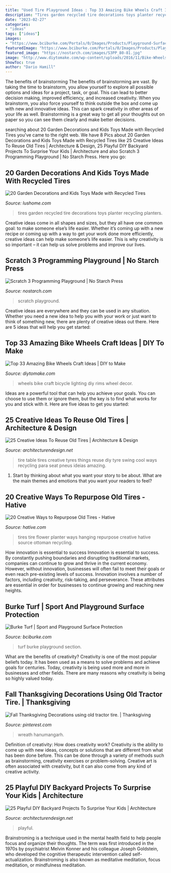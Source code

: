 ```yaml
---
title: "Used Tire Playground Ideas : Top 33 Amazing Bike Wheels Craft Ideas"
description: "Tires garden recycled tire decorations toys planter recycling planters"
date: "2023-02-27"
categories:
- "ideas"
tags: ["ideas"]
images:
- "https://www.bciburke.com/Portals/0/Images/Products/Playground-Surfacing/Burke-Turf/burke-turf3.jpg"
featuredImage: "https://www.bciburke.com/Portals/0/Images/Products/Playground-Surfacing/Burke-Turf/burke-turf3.jpg"
featured_image: "https://nostarch.com/images/S3PP_80-81.jpg"
image: "http://www.diytomake.com/wp-content/uploads/2016/11/Bike-Wheels-Wall-Lighting.jpg"
ShowToc: true
author: "Dario Hamill"
---
```



The benefits of brainstorming
The benefits of brainstorming are vast. By taking the time to brainstorm, you allow yourself to explore all possible options and ideas for a project, task, or goal. This can lead to better decision making, improved efficiency, and increased creativity.
When you brainstorm, you also force yourself to think outside the box and come up with new and innovative ideas. This can spark creativity in other areas of your life as well. Brainstorming is a great way to get all your thoughts out on paper so you can see them clearly and make better decisions.

	

		
searching about 20 Garden Decorations and Kids Toys Made with Recycled Tires you've came to the right web. We have 8 Pics about 20 Garden Decorations and Kids Toys Made with Recycled Tires like 25 Creative Ideas To Reuse Old Tires | Architecture &amp; Design, 25 Playful DIY Backyard Projects To Surprise Your Kids | Architecture and also Scratch 3 Programming Playground | No Starch Press. Here you go:
		
    
## 20 Garden Decorations And Kids Toys Made With Recycled Tires

<img loading=lazy src="https://www.lushome.com/wp-content/uploads/2016/06/recycling-tires-for-planters-4.jpg" onerror="this.onerror=null;this.src='https://tse2.mm.bing.net/th?id=OIP.91y3Re2CIG5BWsHJCg9LLwHaJ3&amp;pid=15.1';" alt="20 Garden Decorations and Kids Toys Made with Recycled Tires">

_Source: lushome.com_

>tires garden recycled tire decorations toys planter recycling planters. 

	

Creative ideas come in all shapes and sizes, but they all have one common goal: to make someone else’s life easier. Whether it’s coming up with a new recipe or coming up with a way to get your work done more efficiently, creative ideas can help make someone’s life easier. This is why creativity is so important – it can help us solve problems and improve our lives.

    
## Scratch 3 Programming Playground | No Starch Press

<img loading=lazy src="https://nostarch.com/images/S3PP_80-81.jpg" onerror="this.onerror=null;this.src='https://tse3.mm.bing.net/th?id=OIP.tWaVEJPbvBywlPj3jZss1wHaEq&amp;pid=15.1';" alt="Scratch 3 Programming Playground | No Starch Press">

_Source: nostarch.com_

>scratch playground. 

	

Creative ideas are everywhere and they can be used in any situation. Whether you need a new idea to help you with your work or just want to think of something new, there are plenty of creative ideas out there. Here are 5 ideas that will help you get started: 

    
## Top 33 Amazing Bike Wheels Craft Ideas | DIY To Make

<img loading=lazy src="http://www.diytomake.com/wp-content/uploads/2016/11/Bike-Wheels-Wall-Lighting.jpg" onerror="this.onerror=null;this.src='https://tse3.mm.bing.net/th?id=OIP.Yf_pxaYXngZQda8Gz5QB_wHaLI&amp;pid=15.1';" alt="Top 33 Amazing Bike Wheels Craft Ideas | DIY to Make">

_Source: diytomake.com_

>wheels bike craft bicycle lighting diy rims wheel decor. 

	

Ideas are a powerful tool that can help you achieve your goals. You can choose to use them or ignore them, but the key is to find what works for you and stick with it. Here are five ideas to get you started: 

    
## 25 Creative Ideas To Reuse Old Tires | Architecture &amp; Design

<img loading=lazy src="http://beautyharmonylife.com/wp-content/uploads/2014/04/fcac449940ed0a8daaff39ee5c183ad6.jpg" onerror="this.onerror=null;this.src='https://tse1.mm.bing.net/th?id=OIP.GiAGEIMhbgzzmc_l65y9jAHaJ6&amp;pid=15.1';" alt="25 Creative Ideas To Reuse Old Tires | Architecture &amp; Design">

_Source: architecturendesign.net_

>tire table tires creative tyres things reuse diy tyre swing cool ways recycling para seat pneus ideias amazing. 

	

1. Start by thinking about what you want your story to be about. What are the main themes and emotions that you want your readers to feel?

    
## 20 Creative Ways To Repurpose Old Tires - Hative

<img loading=lazy src="https://hative.com/wp-content/uploads/2014/11/tire-recycling/12-hanging-tire-flower-planter.jpg" onerror="this.onerror=null;this.src='https://tse3.mm.bing.net/th?id=OIP.1hr9JJnE74CNq33h_D-cAgHaKG&amp;pid=15.1';" alt="20 Creative Ways to Repurpose Old Tires - Hative">

_Source: hative.com_

>tires tire flower planter ways hanging repurpose creative hative source ottoman recycling. 

	

How innovation is essential to success
Innovation is essential to success. By constantly pushing boundaries and disrupting traditional markets, companies can continue to grow and thrive in the current economy. However, without innovation, businesses will often fail to meet their goals or even reach pre-existing levels of success. Innovation involves a number of factors, including creativity, risk-taking, and perseverance. These attributes are essential in order for businesses to continue growing and reaching new heights.

    
## Burke Turf | Sport And Playground Surface Protection

<img loading=lazy src="https://www.bciburke.com/Portals/0/Images/Products/Playground-Surfacing/Burke-Turf/burke-turf3.jpg" onerror="this.onerror=null;this.src='https://tse1.mm.bing.net/th?id=OIP.H9KMiSLbEDNHdojuFmK5NAHaE3&amp;pid=15.1';" alt="Burke Turf | Sport and Playground Surface Protection">

_Source: bciburke.com_

>turf burke playground section. 

	

What are the benefits of creativity?
Creativity is one of the most popular beliefs today. It has been used as a means to solve problems and achieve goals for centuries. Today, creativity is being used more and more in businesses and other fields. There are many reasons why creativity is being so highly valued today.

    
## Fall Thanksgiving Decorations Using Old Tractor Tire. | Thanksgiving

<img loading=lazy src="https://i.pinimg.com/736x/ff/99/5f/ff995fb33a60ebd5cb97ae0492c67071.jpg" onerror="this.onerror=null;this.src='https://tse2.mm.bing.net/th?id=OIP.HlQW2nXs19viZzp689ff4gHaJ3&amp;pid=15.1';" alt="Fall Thanksgiving Decorations using old tractor tire. | Thanksgiving">

_Source: pinterest.com_

>wreath hanumangarh. 

	

Definition of creativity: How does creativity work?
Creativity is the ability to come up with new ideas, concepts or solutions that are different from what has been done before. This can be done through a variety of methods such as brainstorming, creativity exercises or problem-solving. Creative art is often associated with creativity, but it can also come from any kind of creative activity.

    
## 25 Playful DIY Backyard Projects To Surprise Your Kids | Architecture

<img loading=lazy src="https://cdn.architecturendesign.net/wp-content/uploads/2015/03/AD-DIY-Backyard-Projects-Kid-5.jpg" onerror="this.onerror=null;this.src='https://tse3.mm.bing.net/th?id=OIP.9llEXRbbWVoV_FlcRMv5TgHaJ4&amp;pid=15.1';" alt="25 Playful DIY Backyard Projects To Surprise Your Kids | Architecture">

_Source: architecturendesign.net_

>playful. 

	

Brainstroming is a technique used in the mental health field to help people focus and organize their thoughts. The term was first introduced in the 1970s by psychiatrist Melvin Konner and his colleague Joseph Goldstein, who developed the cognitive therapeutic intervention called self-actualization. Brainstroming is also known as meditative meditation, focus meditation, or mindfulness meditation.

